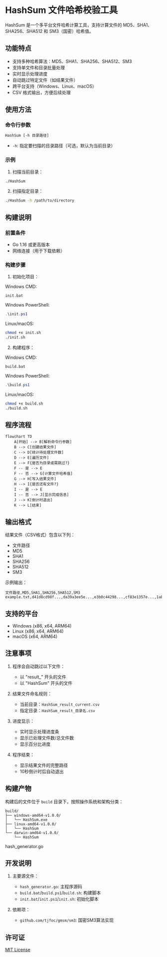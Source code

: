 
# HashSum 文件哈希校验工具

HashSum 是一个多平台文件哈希计算工具，支持计算文件的 MD5、SHA1、SHA256、SHA512 和 SM3（国密）哈希值。

## 功能特点

- 支持多种哈希算法：MD5、SHA1、SHA256、SHA512、SM3
- 支持单文件和目录批量处理
- 实时显示处理进度
- 自动跳过特定文件（如结果文件）
- 跨平台支持（Windows、Linux、macOS）
- CSV 格式输出，方便后续处理

## 使用方法

### 命令行参数

```bash
HashSum [-h 目录路径]
```

- `-h`: 指定要扫描的目录路径（可选，默认为当前目录）

### 示例

1. 扫描当前目录：
```bash
./HashSum
```

2. 扫描指定目录：
```bash
./HashSum -h /path/to/directory
```

## 构建说明

### 前置条件

- Go 1.16 或更高版本
- 网络连接（用于下载依赖）

### 构建步骤

1. 初始化项目：

Windows CMD:
```batch
init.bat
```

Windows PowerShell:
```powershell
.\init.ps1
```

Linux/macOS:
```bash
chmod +x init.sh
./init.sh
```

2. 构建程序：

Windows CMD:
```batch
build.bat
```

Windows PowerShell:
```powershell
.\build.ps1
```

Linux/macOS:
```bash
chmod +x build.sh
./build.sh
```

## 程序流程

```mermaid
flowchart TD
    A[开始] --> B[解析命令行参数]
    B --> C[创建结果文件]
    C --> D[统计待处理文件数]
    D --> E[遍历文件]
    E --> F{是否为目录或需跳过?}
    F -- 是 --> E
    F -- 否 --> G[计算文件哈希值]
    G --> H[写入结果文件]
    H --> I{是否还有文件?}
    I -- 是 --> E
    I -- 否 --> J[显示完成信息]
    J --> K[倒计时退出]
    K --> L[结束]
```

## 输出格式

结果文件（CSV格式）包含以下列：
- 文件路径
- MD5
- SHA1
- SHA256
- SHA512
- SM3

示例输出：
```csv
文件路径,MD5,SHA1,SHA256,SHA512,SM3
example.txt,d41d8cd98f...,da39a3ee5e...,e3b0c44298...,cf83e1357e...,1ab21d8355...
```

## 支持的平台

- Windows (x86, x64, ARM64)
- Linux (x86, x64, ARM64)
- macOS (x64, ARM64)

## 注意事项

1. 程序会自动跳过以下文件：
   - 以 "result_" 开头的文件
   - 以 "HashSum" 开头的文件

2. 结果文件命名规则：
   - 当前目录：`HashSum_result_current.csv`
   - 指定目录：`HashSum_result_目录名.csv`

3. 进度显示：
   - 实时显示处理进度条
   - 显示已处理文件数/总文件数
   - 显示百分比进度

4. 程序结束：
   - 显示结果文件的完整路径
   - 10秒倒计时后自动退出

## 构建产物

构建后的文件位于 `build` 目录下，按照操作系统和架构分类：
```
build/
├── windows-amd64-v1.0.0/
│   └── HashSum.exe
├── linux-amd64-v1.0.0/
│   └── HashSum
└── darwin-amd64-v1.0.0/
    └── HashSum
```
hash_generator.go

## 开发说明

1. 主要源文件：
   - `hash_generator.go`: 主程序源码
   - `build.bat`/`build.ps1`/`build.sh`: 构建脚本
   - `init.bat`/`init.ps1`/`init.sh`: 初始化脚本

2. 依赖项：
   - `github.com/tjfoc/gmsm/sm3`: 国密SM3算法实现

## 许可证

[MIT License](LICENSE)
